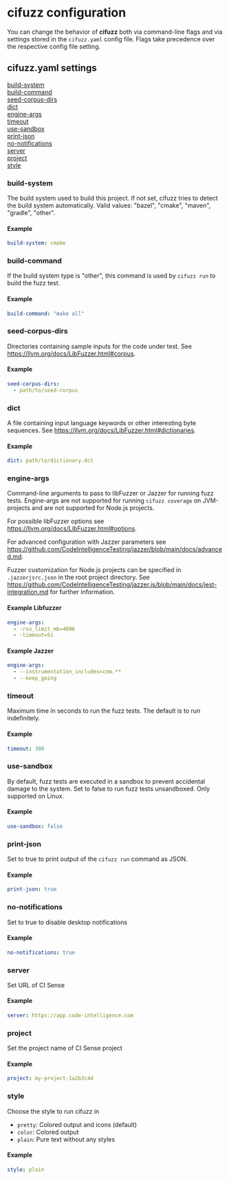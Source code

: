 # cifuzz configuration

You can change the behavior of **cifuzz** both via command-line flags
and via settings stored in the `cifuzz.yaml` config file. Flags take
precedence over the respective config file setting.

## cifuzz.yaml settings

[build-system](#build-system) <br/>
[build-command](#build-command) <br/>
[seed-corpus-dirs](#seed-corpus-dirs) <br/>
[dict](#dict) <br/>
[engine-args](#engine-args) <br/>
[timeout](#timeout) <br/>
[use-sandbox](#use-sandbox) <br/>
[print-json](#print-json) <br/>
[no-notifications](#no-notifications) <br/>
[server](#server) <br/>
[project](#project) <br/>
[style](#style) <br/>

<a id="build-system"></a>

### build-system

The build system used to build this project. If not set, cifuzz tries
to detect the build system automatically.
Valid values: "bazel", "cmake", "maven", "gradle", "other".

#### Example

```yaml
build-system: cmake
```

<a id="build-command"></a>

### build-command

If the build system type is "other", this command is used by
`cifuzz run` to build the fuzz test.

#### Example

```yaml
build-command: "make all"
```

<a id="seed-corpus-dirs"></a>

### seed-corpus-dirs

Directories containing sample inputs for the code under test.
See https://llvm.org/docs/LibFuzzer.html#corpus.

#### Example

```yaml
seed-corpus-dirs:
  - path/to/seed-corpus
```

<a id="dict"></a>

### dict

A file containing input language keywords or other interesting byte
sequences.
See https://llvm.org/docs/LibFuzzer.html#dictionaries.

#### Example

```yaml
dict: path/to/dictionary.dct
```

<a id="engine-args"></a>

### engine-args

Command-line arguments to pass to libFuzzer or Jazzer for running fuzz tests.
Engine-args are not supported for running `cifuzz coverage` on JVM-projects
and are not supported for Node.js projects.

For possible libFuzzer options see https://llvm.org/docs/LibFuzzer.html#options.

For advanced configuration with Jazzer parameters see https://github.com/CodeIntelligenceTesting/jazzer/blob/main/docs/advanced.md.

Fuzzer customization for Node.js projects can be specified in `.jazzerjsrc.json`
in the root project directory. See https://github.com/CodeIntelligenceTesting/jazzer.js/blob/main/docs/jest-integration.md
for further information.

#### Example Libfuzzer

```yaml
engine-args:
  - -rss_limit_mb=4096
  - -timeout=5s
```

#### Example Jazzer

```yaml
engine-args:
  - --instrumentation_includes=com.**
  - --keep_going
```

<a id="timeout"></a>

### timeout

Maximum time in seconds to run the fuzz tests. The default is to run
indefinitely.

#### Example

```yaml
timeout: 300
```

<a id="use-sandbox"></a>

### use-sandbox

By default, fuzz tests are executed in a sandbox to prevent accidental
damage to the system. Set to false to run fuzz tests unsandboxed.
Only supported on Linux.

#### Example

```yaml
use-sandbox: false
```

<a id="print-json"></a>

### print-json

Set to true to print output of the `cifuzz run` command as JSON.

#### Example

```yaml
print-json: true
```

### no-notifications

Set to true to disable desktop notifications

#### Example

```yaml
no-notifications: true
```

### server

Set URL of CI Sense

#### Example

```yaml
server: https://app.code-intelligence.com
```

### project

Set the project name of CI Sense project

#### Example

```yaml
project: my-project-1a2b3c4d
```

### style

Choose the style to run cifuzz in

- `pretty`: Colored output and icons (default)
- `color`: Colored output
- `plain`: Pure text without any styles

#### Example

```yaml
style: plain
```
